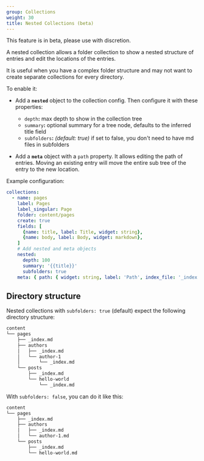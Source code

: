 ```yaml
---
group: Collections
weight: 30
title: Nested Collections (beta)
---
```

This feature is in beta, please use with discretion.

A nested collection allows a folder collection to show a nested structure of entries and edit the locations of the entries.

It is useful when you have a complex folder structure and may not want to create separate collections for every directory. 

To enable it:

* Add a **`nested`** object to the collection config. Then configure it with these properties:

  * `depth`**:** max depth to show in the collection tree
  * `summary`**:** optional summary for a tree node, defaults to the inferred title field
  * `subfolders`**:** *(default: true)* if set to false, you don't need to have md files in subfolders
* Add a **`meta`** object with a `path` property. It allows editing the path of entries. Moving an existing entry will move the entire sub tree of the entry to the new location.

Example configuration:

```yaml
collections:
  - name: pages
    label: Pages
    label_singular: Page
    folder: content/pages
    create: true
    fields: [
      {name: title, label: Title, widget: string},
      {name: body, label: Body, widget: markdown},
    ]
    # Add nested and meta objects
    nested:
      depth: 100
      summary: '{{title}}'
      subfolders: true
    meta: { path: { widget: string, label: 'Path', index_file: '_index' } }
```

## Directory structure

Nested collections with `subfolders: true` (default) expect the following directory structure:

```bash
content
└── pages
    ├── _index.md
    ├── authors
    │   ├── _index.md
    │   └── author-1
    │       └── _index.md
    └── posts
        ├── _index.md
        └── hello-world
            └── _index.md
```

With `subfolders: false`, you can do it like this:

```bash
content
└── pages
    ├── _index.md
    ├── authors
    │   ├── _index.md
    │   └── author-1.md
    └── posts
        ├── _index.md
        └── hello-world.md
```
